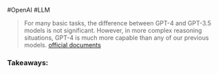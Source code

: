 #OpenAI #LLM 

> For many basic tasks, the difference between GPT-4 and GPT-3.5 models is not significant. However, in more complex reasoning situations, GPT-4 is much more capable than any of our previous models. [official documents](https://platform.openai.com/docs/models/gpt-3-5)

### Takeaways:
